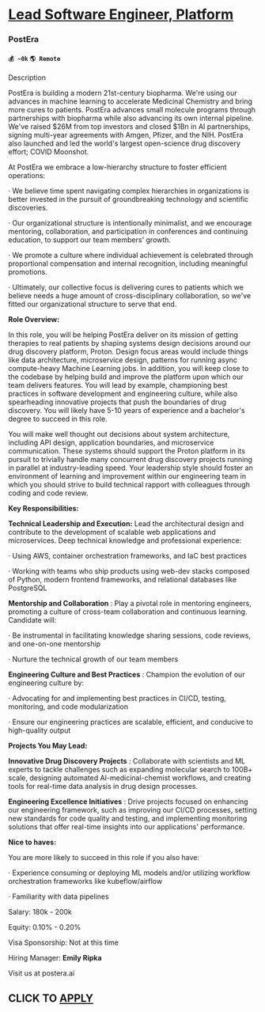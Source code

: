 # [Lead Software Engineer, Platform](https://www.remotewlb.com/apply/lead-software-engineer-platform)  
### PostEra  
#### `💰 ~0k` `🌎 Remote`  

Description

PostEra is building a modern 21st-century biopharma. We're using our advances in machine learning to accelerate Medicinal Chemistry and bring more cures to patients. PostEra advances small molecule programs through partnerships with biopharma while also advancing its own internal pipeline. We've raised $26M from top investors and closed $1Bn in AI partnerships, signing multi-year agreements with Amgen, Pfizer, and the NIH. PostEra also launched and led the world's largest open-science drug discovery effort; COVID Moonshot.

  

At PostEra we embrace a low-hierarchy structure to foster efficient operations:

· We believe time spent navigating complex hierarchies in organizations is better invested in the pursuit of groundbreaking technology and scientific discoveries.

· Our organizational structure is intentionally minimalist, and we encourage mentoring, collaboration, and participation in conferences and continuing education, to support our team members' growth.

· We promote a culture where individual achievement is celebrated through proportional compensation and internal recognition, including meaningful promotions.

· Ultimately, our collective focus is delivering cures to patients which we believe needs a huge amount of cross-disciplinary collaboration, so we've fitted our organizational structure to serve that end.

  

 **Role Overview:**

In this role, you will be helping PostEra deliver on its mission of getting therapies to real patients by shaping systems design decisions around our drug discovery platform, Proton. Design focus areas would include things like data architecture, microservice design, patterns for running async compute-heavy Machine Learning jobs. In addition, you will keep close to the codebase by helping build and improve the platform upon which our team delivers features. You will lead by example, championing best practices in software development and engineering culture, while also spearheading innovative projects that push the boundaries of drug discovery. You will likely have 5-10 years of experience and a bachelor's degree to succeed in this role.

  

You will make well thought out decisions about system architecture, including API design, application boundaries, and microservice communication. These systems should support the Proton platform in its pursuit to trivially handle many concurrent drug discovery projects running in parallel at industry-leading speed. Your leadership style should foster an environment of learning and improvement within our engineering team in which you should strive to build technical rapport with colleagues through coding and code review.

  

 **Key Responsibilities:**

 **Technical Leadership and Execution:** Lead the architectural design and contribute to the development of scalable web applications and microservices. Deep technical knowledge and professional experience:

· Using AWS, container orchestration frameworks, and IaC best practices

· Working with teams who ship products using web-dev stacks composed of Python, modern frontend frameworks, and relational databases like PostgreSQL

  

 **Mentorship and Collaboration** : Play a pivotal role in mentoring engineers, promoting a culture of cross-team collaboration and continuous learning. Candidate will:

· Be instrumental in facilitating knowledge sharing sessions, code reviews, and one-on-one mentorship

· Nurture the technical growth of our team members

  

 **Engineering Culture and Best Practices** : Champion the evolution of our engineering culture by:

· Advocating for and implementing best practices in CI/CD, testing, monitoring, and code modularization

· Ensure our engineering practices are scalable, efficient, and conducive to high-quality output

  

 **Projects You May Lead:**

 **Innovative Drug Discovery Projects** : Collaborate with scientists and ML experts to tackle challenges such as expanding molecular search to 100B+ scale, designing automated AI-medicinal-chemist workflows, and creating tools for real-time data analysis in drug design processes.

  

 **Engineering Excellence Initiatives** : Drive projects focused on enhancing our engineering framework, such as improving our CI/CD processes, setting new standards for code quality and testing, and implementing monitoring solutions that offer real-time insights into our applications' performance.

  

 **Nice to haves:**

You are more likely to succeed in this role if you also have:

· Experience consuming or deploying ML models and/or utilizing workflow orchestration frameworks like kubeflow/airflow

· Familiarity with data pipelines

Salary: 180k - 200k

Equity: 0.10% - 0.20%

Visa Sponsorship: Not at this time

Hiring Manager: **Emily Ripka**

  

Visit us at postera.ai

  
## CLICK TO [APPLY](https://www.remotewlb.com/apply/lead-software-engineer-platform)

